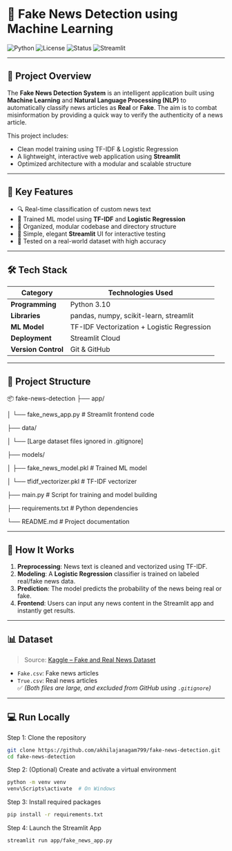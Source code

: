 # 📰 Fake News Detection using Machine Learning

![Python](https://img.shields.io/badge/Python-3.10-blue?logo=python)
![License](https://img.shields.io/badge/License-MIT-green)
![Status](https://img.shields.io/badge/Status-Production%20Ready-brightgreen)
![Streamlit](https://img.shields.io/badge/Deployed%20With-Streamlit-orange?logo=streamlit)

---

## 📌 Project Overview

The **Fake News Detection System** is an intelligent application built using **Machine Learning** and **Natural Language Processing (NLP)** to automatically classify news articles as **Real** or **Fake**. The aim is to combat misinformation by providing a quick way to verify the authenticity of a news article.

This project includes:
- Clean model training using TF-IDF & Logistic Regression
- A lightweight, interactive web application using **Streamlit**
- Optimized architecture with a modular and scalable structure

---

## 🎯 Key Features

- 🔍 Real-time classification of custom news text
- 🧠 Trained ML model using **TF-IDF** and **Logistic Regression**
- 🧾 Organized, modular codebase and directory structure
- 🚀 Simple, elegant **Streamlit** UI for interactive testing
- 🧪 Tested on a real-world dataset with high accuracy

---

## 🛠️ Tech Stack

| Category        | Technologies Used                        |
|-----------------|------------------------------------------|
| **Programming** | Python 3.10                              |
| **Libraries**   | pandas, numpy, scikit-learn, streamlit   |
| **ML Model**    | TF-IDF Vectorization + Logistic Regression |
| **Deployment**  | Streamlit Cloud                          |
| **Version Control** | Git & GitHub                         |

---

## 🧾 Project Structure

📦 fake-news-detection
├── app/


│ └── fake_news_app.py # Streamlit frontend code

├── data/

│ └── [Large dataset files ignored in .gitignore]

├── models/

│ ├── fake_news_model.pkl # Trained ML model

│ └── tfidf_vectorizer.pkl # TF-IDF vectorizer

├── main.py # Script for training and model building

├── requirements.txt # Python dependencies

└── README.md # Project documentation


---

## 🧠 How It Works

1. **Preprocessing**: News text is cleaned and vectorized using TF-IDF.
2. **Modeling**: A **Logistic Regression** classifier is trained on labeled real/fake news data.
3. **Prediction**: The model predicts the probability of the news being real or fake.
4. **Frontend**: Users can input any news content in the Streamlit app and instantly get results.

---

## 📊 Dataset

> Source: [Kaggle – Fake and Real News Dataset](https://www.kaggle.com/datasets/clmentbisaillon/fake-and-real-news-dataset)

- `Fake.csv`: Fake news articles
- `True.csv`: Real news articles  
✅ *(Both files are large, and excluded from GitHub using `.gitignore`)*

---

## 💻 Run Locally


Step 1: Clone the repository
```bash
git clone https://github.com/akhilajanagam799/fake-news-detection.git
cd fake-news-detection
```

Step 2: (Optional) Create and activate a virtual environment
```bash
python -m venv venv
venv\Scripts\activate  # On Windows
```

Step 3: Install required packages
```bash
pip install -r requirements.txt
```

 Step 4: Launch the Streamlit App
 ```bash
streamlit run app/fake_news_app.py
```



